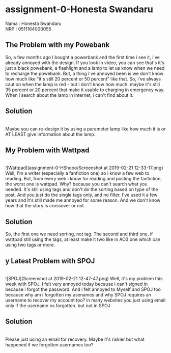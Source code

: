 # assignment-0-Honesta Swandaru

Nama  : Honesta Swandaru
<br>
NRP   : 0511164000055

<h2>The Problem with my Powebank</h2>
So, a few months ago I bought a powerbank and the first time i see it, i've already annoyed with the design. If you look in video, you can see that's it's just a black powebank, a flashlight and a lamp to let us know when we need to recharge the powebank. But, a thing i've annoyed been is we don't know how much like "it's still 20 percent or 50 percent" like that. So, i've always caution when the lamp is red - but i don't know how much. maybe it's still 35 percent or 20 percent that make it usable to charging in emergency way. When i search about the lamp in internet, i can't find about it.<br>

<h2> Solution </h2><br>
Maybe you can re-design it by using a parameter lamp like how much it is or AT LEAST give information about the lamp.<br>

<h2>My Problem with Wattpad</h2><br>
![Wattpad](assignment-0-HShooo/Screenshot at 2019-02-21 12-33-17.png)
Well, I'm a writer (especially a fanfiction one) so i know a few web to reading. But, from every web i know for reading and posting the fanfiction, the worst one is wattpad. Why? because you can't search what you needed. It's still using tags and don't do the sorting based on type of the post. And you just do the single tags only, and no filter. I've used it a few years and it's still made me annoyed for some reason. And we don't know how that the story is crossover or not.<br>

<h2>Solution</h2>
So, the first one we need sorting, not tag. The second and third one, if wattpad still using the tags, at least make it two like in AO3 one which can using two tags or more. 
  
<h2>y Latest Problem with SPOJ</h2><br>
![SPOJ](Screenshot at 2019-02-21 12-47-47.png)
Well, it's my problem this week with SPOJ. I felt very annoyed today because i can't signed in because i forgot the password. And i felt annoyed to Myself and SPOJ too because why am i forgotten my usenames and why SPOJ requires an username to recover my account too? in many websites you just using email only if the username os forgotten. but not in SPOJ<br>

<h2>Solution</h2><br>
Please just using an email for recovery. Maybe it's riskier but what happened if we forgotten usernames too?
  
